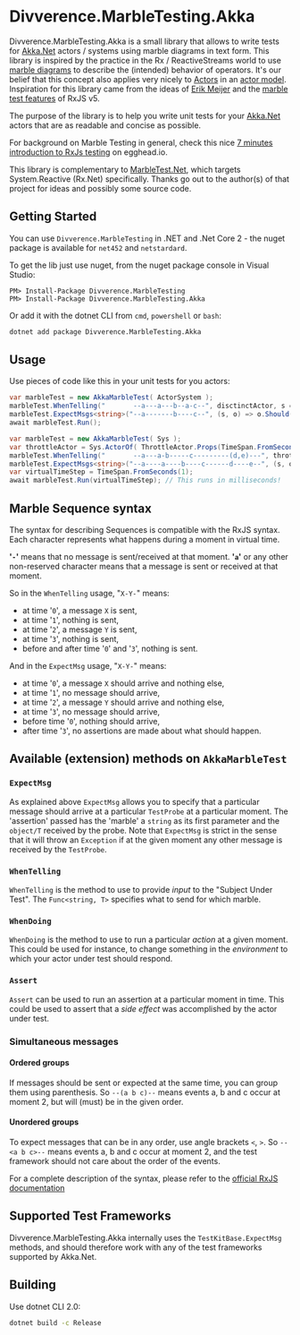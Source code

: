 # Divverence.MarbleTesting.Akka

Divverence.MarbleTesting.Akka is a small library that allows to write tests for [Akka.Net](https://github.com/akkadotnet/akka.net/) actors / systems using marble diagrams in text form.
This library is inspired by the practice in the Rx / ReactiveStreams world to use [marble diagrams](http://rxmarbles.com/) to describe the (intended) behavior of operators.
It's our belief that this concept also applies very nicely to [Actors](https://petabridge.com/blog/akkadotnet-what-is-an-actor/) in an [actor model](https://en.wikipedia.org/wiki/Actor_model).
Inspiration for this library came from the ideas of [Erik Meijer](https://twitter.com/headinthebox) and the [marble test features](https://github.com/ReactiveX/rxjs/blob/master/doc/writing-marble-tests.md) of RxJS v5.

The purpose of the library is to help you write unit tests for your [Akka.Net](https://github.com/akkadotnet/akka.net/) actors that are as readable and concise as possible.

For background on Marble Testing in general, check this nice [7 minutes introduction to RxJs testing](https://egghead.io/lessons/rxjs-introduction-to-rxjs-marble-testing) on egghead.io.

This library is complementary to [MarbleTest.Net](https://github.com/alexvictoor/MarbleTest.Net), which targets System.Reactive (Rx.Net) specifically. Thanks go out to the author(s) of that project for ideas and possibly some source code.

## Getting Started

You can use `Divverence.MarbleTesting` in .NET and .Net Core 2 - the nuget package is available for `net452` and `netstardard`.

To get the lib just use nuget, from the nuget package console in Visual Studio:

```posh
PM> Install-Package Divverence.MarbleTesting
PM> Install-Package Divverence.MarbleTesting.Akka
```

Or add it with the dotnet CLI from `cmd`, `powershell` or `bash`:

```sh
dotnet add package Divverence.MarbleTesting.Akka
```

## Usage

Use pieces of code like this in your unit tests for you actors:

```csharp
var marbleTest = new AkkaMarbleTest( ActorSystem );
marbleTest.WhenTelling("       --a---a---b--a-c--", disctinctActor, s => s);
marbleTest.ExpectMsgs<string>("--a-------b----c--", (s, o) => o.Should().Be(s));
await marbleTest.Run();
```

```csharp
var marbleTest = new AkkaMarbleTest( Sys );
var throttleActor = Sys.ActorOf( ThrottleActor.Props(TimeSpan.FromSeconds(5)) );
marbleTest.WhenTelling("       --a---a-b-----c---------(d,e)---", throttleActor, s => s);
marbleTest.ExpectMsgs<string>("--a----a----b----c------d----e--", (s, o) => o.Should().Be(s));
var virtualTimeStep = TimeSpan.FromSeconds(1);
await marbleTest.Run(virtualTimeStep); // This runs in milliseconds!
```

## Marble Sequence syntax

The syntax for describing Sequences is compatible with the RxJS
syntax. Each character represents what happens during a moment in
virtual time.

**'`-`'** means that no message is sent/received at that moment.
**'`a`'** or any other non-reserved character means that a message is
sent or received at that moment.

So in the `WhenTelling` usage, "`X-Y-`" means:

- at time '`0`', a message `X` is sent,
- at time '`1`', nothing is sent,
- at time '`2`', a message `Y` is sent,
- at time '`3`', nothing is sent,
- before and after time '`0`' and '`3`', nothing is sent.

And in the `ExpectMsg` usage, "`X-Y-`" means:

- at time '`0`', a message `X` should arrive and nothing else,
- at time '`1`', no message should arrive,
- at time '`2`', a message `Y` should arrive and nothing else,
- at time '`3`', no message should arrive,
- before time '`0`', nothing should arrive,
- after time '`3`', no assertions are made about what should happen.

## Available (extension) methods on `AkkaMarbleTest`

### `ExpectMsg`

As explained above `ExpectMsg` allows you to specify that a particular
message should arrive at a particular `TestProbe` at a particular
moment. The 'assertion' passed has the 'marble' a `string` as its
first parameter and the `object/T` received by the probe. Note that
`ExpectMsg` is strict in the sense that it will throw an `Exception`
if at the given moment any other message is received by the
`TestProbe`.

### `WhenTelling`

`WhenTelling` is the method to use to provide _input_ to the "Subject
Under Test". The `Func<string, T>` specifies what to send for which marble.

### `WhenDoing`

`WhenDoing` is the method to use to run a particular _action_ at a
given moment. This could be used for instance, to change something in the
_environment_ to which your actor under test should respond.

### `Assert`

`Assert` can be used to run an assertion at a particular moment in
time. This could be used to assert that a _side effect_ was
accomplished by the actor under test.

### Simultaneous messages

#### Ordered groups

If messages should be sent or expected at the same time, you can group them using parenthesis.
So `--(a b c)--` means events a, b and c occur at moment 2, but will (must) be in the given order.

#### Unordered groups

To expect messages that can be in any order, use angle brackets `<`, `>`.
So `--<a b c>--` means events a, b and c occur at moment 2, and the
test framework should not care about the order of the events.


For a complete description of the syntax, please refer to the [official RxJS documentation](https://github.com/ReactiveX/rxjs/blob/master/doc/writing-marble-tests.md)

## Supported Test Frameworks

Divverence.MarbleTesting.Akka internally uses the `TestKitBase.ExpectMsg` methods, and should therefore work with any of the test frameworks supported by Akka.Net.

## Building

Use dotnet CLI 2.0:

```sh
dotnet build -c Release
```
